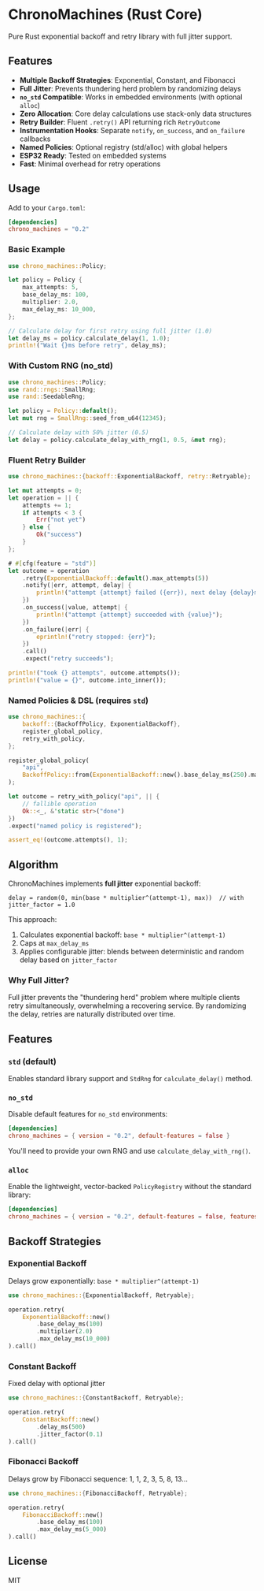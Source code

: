 # ChronoMachines (Rust Core)

Pure Rust exponential backoff and retry library with full jitter support.

## Features

- **Multiple Backoff Strategies**: Exponential, Constant, and Fibonacci
- **Full Jitter**: Prevents thundering herd problem by randomizing delays
- **`no_std` Compatible**: Works in embedded environments (with optional `alloc`)
- **Zero Allocation**: Core delay calculations use stack-only data structures
- **Retry Builder**: Fluent `.retry()` API returning rich `RetryOutcome`
- **Instrumentation Hooks**: Separate `notify`, `on_success`, and `on_failure` callbacks
- **Named Policies**: Optional registry (std/alloc) with global helpers
- **ESP32 Ready**: Tested on embedded systems
- **Fast**: Minimal overhead for retry operations

## Usage

Add to your `Cargo.toml`:

```toml
[dependencies]
chrono_machines = "0.2"
```

### Basic Example

```rust
use chrono_machines::Policy;

let policy = Policy {
    max_attempts: 5,
    base_delay_ms: 100,
    multiplier: 2.0,
    max_delay_ms: 10_000,
};

// Calculate delay for first retry using full jitter (1.0)
let delay_ms = policy.calculate_delay(1, 1.0);
println!("Wait {}ms before retry", delay_ms);
```

### With Custom RNG (no_std)

```rust
use chrono_machines::Policy;
use rand::rngs::SmallRng;
use rand::SeedableRng;

let policy = Policy::default();
let mut rng = SmallRng::seed_from_u64(12345);

// Calculate delay with 50% jitter (0.5)
let delay = policy.calculate_delay_with_rng(1, 0.5, &mut rng);
```

### Fluent Retry Builder

```rust
use chrono_machines::{backoff::ExponentialBackoff, retry::Retryable};

let mut attempts = 0;
let operation = || {
    attempts += 1;
    if attempts < 3 {
        Err("not yet")
    } else {
        Ok("success")
    }
};

# #[cfg(feature = "std")]
let outcome = operation
    .retry(ExponentialBackoff::default().max_attempts(5))
    .notify(|err, attempt, delay| {
        println!("attempt {attempt} failed ({err}), next delay {delay}ms");
    })
    .on_success(|value, attempt| {
        println!("attempt {attempt} succeeded with {value}");
    })
    .on_failure(|err| {
        eprintln!("retry stopped: {err}");
    })
    .call()
    .expect("retry succeeds");

println!("took {} attempts", outcome.attempts());
println!("value = {}", outcome.into_inner());
```

### Named Policies & DSL (requires `std`)

```rust
use chrono_machines::{
    backoff::{BackoffPolicy, ExponentialBackoff},
    register_global_policy,
    retry_with_policy,
};

register_global_policy(
    "api",
    BackoffPolicy::from(ExponentialBackoff::new().base_delay_ms(250).max_attempts(4)),
);

let outcome = retry_with_policy("api", || {
    // fallible operation
    Ok::<_, &'static str>("done")
})
.expect("named policy is registered");

assert_eq!(outcome.attempts(), 1);
```

## Algorithm

ChronoMachines implements **full jitter** exponential backoff:

```
delay = random(0, min(base * multiplier^(attempt-1), max))  // with jitter_factor = 1.0
```

This approach:
1. Calculates exponential backoff: `base * multiplier^(attempt-1)`
2. Caps at `max_delay_ms`
3. Applies configurable jitter: blends between deterministic and random delay based on `jitter_factor`

### Why Full Jitter?

Full jitter prevents the "thundering herd" problem where multiple clients retry simultaneously,
overwhelming a recovering service. By randomizing the delay, retries are naturally distributed
over time.

## Features

### `std` (default)

Enables standard library support and `StdRng` for `calculate_delay()` method.

### `no_std`

Disable default features for `no_std` environments:

```toml
[dependencies]
chrono_machines = { version = "0.2", default-features = false }
```

You'll need to provide your own RNG and use `calculate_delay_with_rng()`.

### `alloc`

Enable the lightweight, vector-backed `PolicyRegistry` without the standard
library:

```toml
[dependencies]
chrono_machines = { version = "0.2", default-features = false, features = ["alloc"] }
```

## Backoff Strategies

### Exponential Backoff
Delays grow exponentially: `base * multiplier^(attempt-1)`

```rust
use chrono_machines::{ExponentialBackoff, Retryable};

operation.retry(
    ExponentialBackoff::new()
        .base_delay_ms(100)
        .multiplier(2.0)
        .max_delay_ms(10_000)
).call()
```

### Constant Backoff
Fixed delay with optional jitter

```rust
use chrono_machines::{ConstantBackoff, Retryable};

operation.retry(
    ConstantBackoff::new()
        .delay_ms(500)
        .jitter_factor(0.1)
).call()
```

### Fibonacci Backoff
Delays grow by Fibonacci sequence: 1, 1, 2, 3, 5, 8, 13...

```rust
use chrono_machines::{FibonacciBackoff, Retryable};

operation.retry(
    FibonacciBackoff::new()
        .base_delay_ms(100)
        .max_delay_ms(5_000)
).call()
```

## License

MIT
